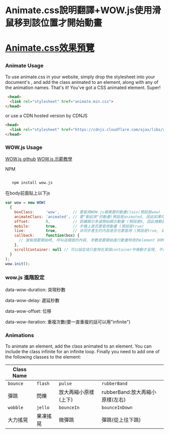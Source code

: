 
<h1>Animate.css說明翻譯+WOW.js使用滑鼠移到該位置才開始動畫<h1>
  
   

  
  
  [Animate.css效果預覽](https://daneden.github.io/animate.css/)
  
 <h3>Animate Usage</h3>
<p>To use animate.css in your website, simply drop the stylesheet into your document's <head>, and add the class animated to an element, along with any of the animation names. That's it! You've got a CSS animated element. Super!</p>
  

```html
 <head>
  <link rel="stylesheet" href="animate.min.css">
</head> 
```

<p>
  or use a CDN hosted version by CDNJS </p>

```html
<head>
  <link rel="stylesheet" href="https://cdnjs.cloudflare.com/ajax/libs/animate.css/3.7.2/animate.min.css">
</head>
```

 <h3>WOW.js Usage</h3>
 
[WOW.js github](https://github.com/graingert/WOW)
[WOW.js 示範教學](https://www.ucamc.com/e-learning/javascript/220-%E7%B6%B2%E9%A0%81%E5%8B%95%E7%95%AB%E6%95%88%E6%9E%9Cwow-js-animate-css)

<p>NPM</p>

```html

   npm install wow.js
```
<p>在body前面貼上以下js<p/>

```js
var wow = new WOW(
  {
    boxClass:     'wow',      // 要套用WOW.js縮需要的動畫class(預設是wow)
    animateClass: 'animated', // 要"動起來"的動畫(預設是animated, 因此如果你有其他動畫library要使用也可以在這裡調整)
    offset:       0,          // 距離顯示多遠開始顯示動畫 (預設是0, 因此捲動到顯示時才出現動畫)
    mobile:       true,       // 手機上是否要套用動畫 (預設是true)
    live:         true,       // 非同步產生的內容是否也要套用 (預設是true, 非常適合搭配SPA)
    callback:     function(box) {
      // 當每個要開始時, 呼叫這裡面的內容, 參數是要開始進行動畫特效的element DOM
    },
    scrollContainer: null // 可以設定成只套用在某個container中捲動才呈現, 不設定就是整個視窗
  }
);
wow.init();
```
<h3>wow.js 進階設定</h3>
<p>data-wow-duration: 突現秒數<p>
<p>data-wow-delay: 遲延秒數<p>
<p>data-wow-offset: 位移<p>
<p>data-wow-iteration: 重複次數(要一直重複的話可以用"infinite")<p>

<h3>Animations</h3>
<p>To animate an element, add the class animated to an element. You can include the class infinite for an infinite loop. Finally you need to add one of the following classes to the element:</p>


Class Name    |         |        |           |
------------  | ------- | ------ | ----------
`bounce`      | `flash` |`pulse` | `rubberBand`
 彈跳 | 閃爍    |放大再縮小原樣(上下)   | rubberBand:放大再縮小原樣(左右)
`wobble` | `jello` |`bounceIn`|`bounceInDown`
大力搖晃 | 果凍搖晃    |微彈跳   | 彈跳(從上往下跳)
>
